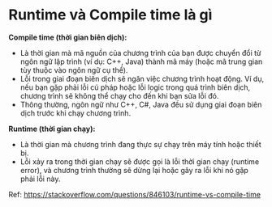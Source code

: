 # Runtime và Compile time là gì

**Compile time (thời gian biên dịch):**

- Là thời gian mà mã nguồn của chương trình của bạn được chuyển đổi từ ngôn ngữ lập trình (ví dụ: C++, Java) thành mã máy (hoặc mã trung gian tùy thuộc vào ngôn ngữ cụ thể).
- Lỗi trong giai đoạn biên dịch sẽ ngăn việc chương trình hoạt động. Ví dụ, nếu bạn gặp phải lỗi cú pháp hoặc lỗi logic trong quá trình biên dịch, chương trình sẽ không thể chạy cho đến khi bạn sửa lỗi đó.
- Thông thường, ngôn ngữ như C++, C#, Java đều sử dụng giai đoạn biên dịch trước khi chạy chương trình.

**Runtime (thời gian chạy):**

- Là thời gian mà chương trình đang thực sự chạy trên máy tính hoặc thiết bị.
- Lỗi xảy ra trong thời gian chạy sẽ được gọi là lỗi thời gian chạy (runtime error), và chương trình thường sẽ dừng lại hoặc gây ra lỗi khi nó gặp phải lỗi này.

Ref: https://stackoverflow.com/questions/846103/runtime-vs-compile-time
